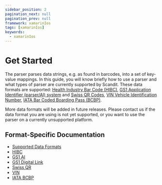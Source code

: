 ```yaml
---
sidebar_position: 2
pagination_next: null
pagination_prev: null
framework: xamarinIos
tags: [xamarinIos]
keywords:
  - xamarinIos
---
```


# Get Started

The parser parses data strings, e.g. as found in barcodes, into a set of key-value mappings. In this guide, you will know briefly how to use a parser and what types of parser are currently supported by Scandit. These data formats are supported: [Health Industry Bar Code (HIBC)](https://docs.scandit.com/data-capture-sdk/xamarin.ios/parser/hibc.html), [GS1 Application Identifier (parser/AI) system](https://docs.scandit.com/data-capture-sdk/xamarin.ios/parser/gs1ai.html) and [Swiss QR Codes](https://docs.scandit.com/data-capture-sdk/xamarin.ios/parser/swissqr.html), [VIN Vehicle Identification Number](https://docs.scandit.com/data-capture-sdk/xamarin.ios/parser/vin.html), [IATA Bar Coded Boarding Pass (BCBP)](https://docs.scandit.com/data-capture-sdk/xamarin.ios/parser/iata-bcbp.html).

More data formats will be added in future releases. Please contact us if the data format you are using is not yet supported, or you want to use the parser on a currently unsupported platform.

## Format-Specific Documentation

- [Supported Data Formats](https://docs.scandit.com/data-capture-sdk/xamarin.ios/parser/formats.html)
- [HIBC](https://docs.scandit.com/data-capture-sdk/xamarin.ios/parser/hibc.html)
- [GS1 AI](https://docs.scandit.com/data-capture-sdk/xamarin.ios/parser/gs1ai.html)
- [GS1 Digital Link](https://docs.scandit.com/data-capture-sdk/xamarin.ios/parser/gs1-digital-link.html)
- [Swiss QR](https://docs.scandit.com/data-capture-sdk/xamarin.ios/parser/swissqr.html)
- [VIN](https://docs.scandit.com/data-capture-sdk/xamarin.ios/parser/vin.html)
- [IATA BCBP](https://docs.scandit.com/data-capture-sdk/xamarin.ios/parser/iata-bcbp.html)
